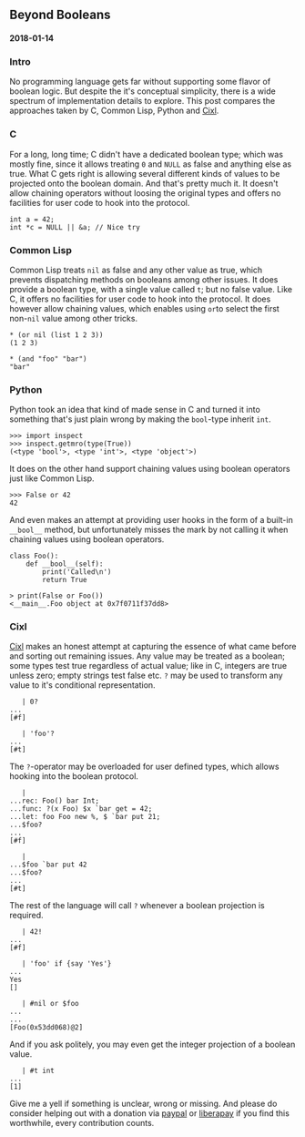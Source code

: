 ## Beyond Booleans
#### 2018-01-14

### Intro
No programming language gets far without supporting some flavor of boolean logic. But despite the it's conceptual simplicity, there is a wide spectrum of implementation details to explore. This post compares the approaches taken by C, Common Lisp, Python and [Cixl](https://github.com/basic-gongfu/cixl).

### C
For a long, long time; C didn't have a dedicated boolean type; which was mostly fine, since it allows treating ```0``` and ```NULL``` as false and anything else as true. What C gets right is allowing several different kinds of values to be projected onto the boolean domain. And that's pretty much it. It doesn't allow chaining operators without loosing the original types and offers no facilities for user code to hook into the protocol.

```
int a = 42;
int *c = NULL || &a; // Nice try
```

### Common Lisp
Common Lisp treats ```nil``` as false and any other value as true, which prevents dispatching methods on booleans among other issues. It does provide a boolean type, with a single value called ```t```; but no false value. Like C, it offers no facilities for user code to hook into the protocol. It does however allow chaining values, which enables using ```or```to select the first non-```nil``` value among other tricks.

```
* (or nil (list 1 2 3))
(1 2 3)

* (and "foo" "bar")
"bar"
```

### Python
Python took an idea that kind of made sense in C and turned it into something that's just plain wrong by making the ```bool```-type inherit ```int```. 

```
>>> import inspect
>>> inspect.getmro(type(True))
(<type 'bool'>, <type 'int'>, <type 'object'>)
```

It does on the other hand support chaining values using boolean operators just like Common Lisp.

```
>>> False or 42
42
```

And even makes an attempt at providing user hooks in the form of a built-in ```__bool__``` method, but unfortunately misses the mark by not calling it when chaining values using boolean operators.

```
class Foo():
    def __bool__(self):
        print('Called\n')
        return True
    
> print(False or Foo())
<__main__.Foo object at 0x7f0711f37dd8>
```

### Cixl
[Cixl](https://github.com/basic-gongfu/cixl) makes an honest attempt at capturing the essence of what came before and sorting out remaining issues. Any value may be treated as a boolean; some types test true regardless of actual value; like in C, integers are true unless zero; empty strings test false etc. ```?``` may be used to transform any value to it's conditional representation.

```
   | 0?
...
[#f]

   | 'foo'?
...
[#t]
```

The ```?```-operator may be overloaded for user defined types, which allows hooking into the boolean protocol.

```
   |
...rec: Foo() bar Int;
...func: ?(x Foo) $x `bar get = 42;
...let: foo Foo new %, $ `bar put 21;
...$foo?
...
[#f]

   |
...$foo `bar put 42
...$foo?
...
[#t]

```

The rest of the language will call ```?``` whenever a boolean projection is required.

```
   | 42!
...
[#f]

   | 'foo' if {say 'Yes'}
...
Yes
[]

   | #nil or $foo
...
...
[Foo(0x53dd068)@2]
```

And if you ask politely, you may even get the integer projection of a boolean value.

```
   | #t int
...
[1]
```

Give me a yell if something is unclear, wrong or missing. And please do consider helping out with a donation via [paypal](https://paypal.me/basicgongfu) or [liberapay](https://liberapay.com/basic-gongfu/donate) if you find this worthwhile, every contribution counts.